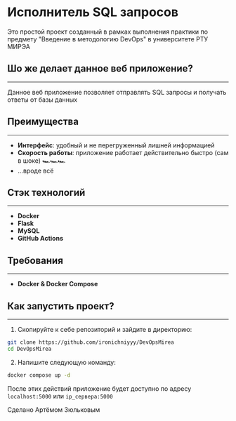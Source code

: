 # Исполнитель SQL запросов

Это простой проект созданный в рамках выполнения практики по предмету "Введение в методологию DevOps" в университете РТУ МИРЭА

## Шо же делает данное веб приложение?
---------------------------------------------------------------
Данное веб приложение позволяет отправлять SQL запросы и получать ответы от базы данных

## Преимущества
---------------------------------------------------------------
- **Интерфейс**: удобный и не перегруженный лишней информацией
- **Скорость работы**: приложение работает действительно быстро (сам в шоке) 🏎️🏎️🏎️
- ...вроде всё

## Стэк технологий
---------------------------------------------------------------
- **Docker**
- **Flask**
- **MySQL**
- **GitHub Actions**

## Требования
---------------------------------------------------------------
- **Docker & Docker Compose**

## Как запустить проект?
---------------------------------------------------------------

1. Скопируйте к себе репозиторий и зайдите в директорию:

```bash
git clone https://github.com/ironichniyyy/DevOpsMirea
cd DevOpsMirea
```

2. Напишите следующую команду:

```bash
docker compose up -d
```

После этих действий приложение будет доступно по адресу `localhost:5000` или `ip_сервера:5000`

Сделано Артёмом Зюльковым

